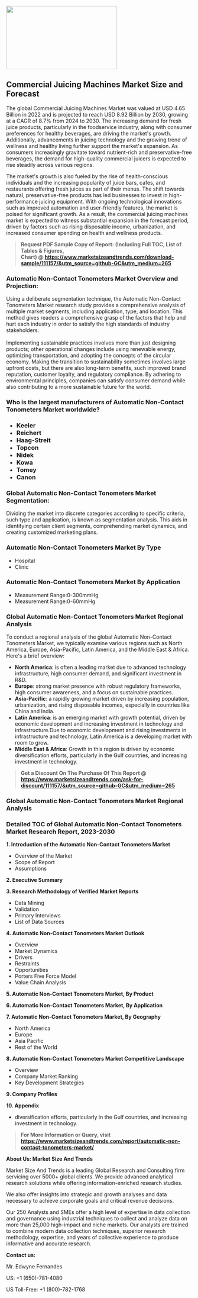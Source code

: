 <p><img class="alignnone size-medium wp-image-20088" src="https://ffe5etoiles.com/wp-content/uploads/2024/12/MST1-300x171.png" alt="" width="300" height="171" /></p><h2>Commercial Juicing Machines Market Size and Forecast</h2><p>The global Commercial Juicing Machines Market was valued at USD 4.65 Billion in 2022 and is projected to reach USD 8.92 Billion by 2030, growing at a CAGR of 8.7% from 2024 to 2030. The increasing demand for fresh juice products, particularly in the foodservice industry, along with consumer preferences for healthy beverages, are driving the market's growth. Additionally, advancements in juicing technology and the growing trend of wellness and healthy living further support the market's expansion. As consumers increasingly gravitate toward nutrient-rich and preservative-free beverages, the demand for high-quality commercial juicers is expected to rise steadily across various regions.</p><p>The market's growth is also fueled by the rise of health-conscious individuals and the increasing popularity of juice bars, cafes, and restaurants offering fresh juices as part of their menus. The shift towards natural, preservative-free products has led businesses to invest in high-performance juicing equipment. With ongoing technological innovations such as improved automation and user-friendly features, the market is poised for significant growth. As a result, the commercial juicing machines market is expected to witness substantial expansion in the forecast period, driven by factors such as rising disposable income, urbanization, and increased consumer spending on health and wellness products.</p></p><blockquote id="" class=""><strong>Request PDF Sample Copy of Report: (Including Full TOC, List of Tables &amp; Figures, Chart)&nbsp;@&nbsp;<strong><a href="https://www.marketsizeandtrends.com/download-sample/111157/&utm_source=github-GC&utm_medium=265" target="_blank">https://www.marketsizeandtrends.com/download-sample/111157/&utm_source=github-GC&utm_medium=265</a></strong></strong></blockquote><h3 id="" class="">Automatic Non-Contact Tonometers Market&nbsp;Overview and Projection:</h3><p id="" class="">Using a deliberate segmentation technique, the Automatic Non-Contact Tonometers Market research study provides a comprehensive analysis of multiple market segments, including application, type, and location. This method gives readers a comprehensive grasp of the factors that help and hurt each industry in order to satisfy the high standards of industry stakeholders. <br /> <br />Implementing sustainable practices involves more than just designing products; other operational changes include using renewable energy, optimizing transportation, and adopting the concepts of the circular economy. Making the transition to sustainability sometimes involves large upfront costs, but there are also long-term benefits, such improved brand reputation, customer loyalty, and regulatory compliance. By adhering to environmental principles, companies can satisfy consumer demand while also contributing to a more sustainable future for the world.</p><h3 id="" class="">Who is the largest manufacturers of&nbsp;Automatic Non-Contact Tonometers Market worldwide?</h3><h3 class=""><p><ul><li>Keeler </li><li> Reichert </li><li> Haag-Streit </li><li> Topcon </li><li> Nidek </li><li> Kowa </li><li> Tomey </li><li> Canon</li></ul></p></h3><h3 id="" class="">Global&nbsp;Automatic Non-Contact Tonometers Market Segmentation:</h3><p id="" class="">Dividing the market into discrete categories according to specific criteria, such type and application, is known as segmentation analysis. This aids in identifying certain client segments, comprehending market dynamics, and creating customized marketing plans.</p><h3 id="" class="">Automatic Non-Contact Tonometers Market&nbsp;By Type</h3><p><p><ul><li>Hospital </li><li> Clinic</p></li></ul></p></p><h3 id="" class="">Automatic Non-Contact Tonometers Market&nbsp;By Application</h3><p class=""><p><ul><li>Measurement Range:0-300mmHg </li><li> Measurement Range:0-60mmHg</li></ul></p></p><h3 id="" class="">Global Automatic Non-Contact Tonometers Market Regional Analysis</h3><p id="" class="">To conduct a regional analysis of the global Automatic Non-Contact Tonometers Market, we typically examine various regions such as North America, Europe, Asia-Pacific, Latin America, and the Middle East &amp; Africa. Here's a brief overview:</p><ul><li><strong>North America</strong>: is often a leading market due to advanced technology infrastructure, high consumer demand, and significant investment in R&amp;D.</li><li><strong>Europe</strong>: strong market presence with robust regulatory frameworks, high consumer awareness, and a focus on sustainable practices.</li><li><strong>Asia-Pacific</strong>: a rapidly growing market driven by increasing population, urbanization, and rising disposable incomes, especially in countries like China and India.</li><li><strong>Latin America</strong>: is an emerging market with growth potential, driven by economic development and increasing investment in technology and infrastructure.Due to economic development and rising investments in infrastructure and technology, Latin America is a developing market with room to grow.</li><li><strong>Middle East &amp; Africa</strong>: Growth in this region is driven by economic diversification efforts, particularly in the Gulf countries, and increasing investment in technology.</li></ul><blockquote id="" class=""><strong>Get a Discount On The Purchase Of This Report @ <strong><a href="https://www.marketsizeandtrends.com/ask-for-discount/111157/&utm_source=github-GC&utm_medium=265" target="_blank">https://www.marketsizeandtrends.com/ask-for-discount/111157/&utm_source=github-GC&utm_medium=265</a></strong></strong></blockquote><h3 id="" class="">Global Automatic Non-Contact Tonometers Market Regional Analysis</h3><h3 id="" class="">Detailed TOC of Global Automatic Non-Contact Tonometers Market Research Report, 2023-2030</h3><p id="" class=""><strong>1. Introduction of the Automatic Non-Contact Tonometers Market</strong></p><ul><li>Overview of the Market</li><li>Scope of Report</li><li>Assumptions</li></ul><p id="" class=""><strong>2. Executive Summary</strong></p><p id="" class=""><strong>3. Research Methodology of Verified Market Reports</strong></p><ul><li>Data Mining</li><li>Validation</li><li>Primary Interviews</li><li>List of Data Sources</li></ul><p id="" class=""><strong>4. Automatic Non-Contact Tonometers Market Outlook</strong></p><ul><li>Overview</li><li>Market Dynamics</li><li>Drivers</li><li>Restraints</li><li>Opportunities</li><li>Porters Five Force Model</li><li>Value Chain Analysis</li></ul><p id="" class=""><strong>5. Automatic Non-Contact Tonometers Market, By Product</strong></p><p id="" class=""><strong>6. Automatic Non-Contact Tonometers Market, By Application</strong></p><p id="" class=""><strong>7. Automatic Non-Contact Tonometers Market, By Geography</strong></p><ul><li>North America</li><li>Europe</li><li>Asia Pacific</li><li>Rest of the World</li></ul><p id="" class=""><strong>8. Automatic Non-Contact Tonometers Market Competitive Landscape</strong></p><ul><li>Overview</li><li>Company Market Ranking</li><li>Key Development Strategies</li></ul><p id="" class=""><strong>9. Company Profiles</strong></p><p id="" class=""><strong>10. Appendix</strong></p><ul><li>diversification efforts, particularly in the Gulf countries, and increasing investment in technology.</li></ul><blockquote id="" class=""><strong>For More Information or Query, visit <strong><strong><a href="https://www.marketsizeandtrends.com/report/automatic-non-contact-tonometers-market/" target="_blank">https://www.marketsizeandtrends.com/report/automatic-non-contact-tonometers-market/</a></strong></strong></strong></blockquote><p id="" class=""><strong>About Us: Market Size And Trends</strong></p><p id="" class="">Market Size And Trends is a leading Global Research and Consulting firm servicing over 5000+ global clients. We provide advanced analytical research solutions while offering information-enriched research studies.</p><p id="" class="">We also offer insights into strategic and growth analyses and data necessary to achieve corporate goals and critical revenue decisions.</p><p id="" class="">Our 250 Analysts and SMEs offer a high level of expertise in data collection and governance using industrial techniques to collect and analyze data on more than 25,000 high-impact and niche markets. Our analysts are trained to combine modern data collection techniques, superior research methodology, expertise, and years of collective experience to produce informative and accurate research.</p><p id="" class=""><strong>Contact us:</strong></p><p id="" class="">Mr. Edwyne Fernandes</p><p id="" class="">US: +1 (650)-781-4080</p><p id="" class="">US Toll-Free: +1 (800)-782-1768</p>
